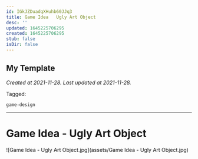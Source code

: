```yaml
---
id: IGkJZDuadqXHuhb60JJq3
title: Game Idea   Ugly Art Object
desc: ''
updated: 1645225706295
created: 1645225706295
stub: false
isDir: false
---
```

My Template
---

_Created at 2021-11-28._
_Last updated at 2021-11-28._



Tagged: 
```
game-design
```


---

# Game Idea - Ugly Art Object


![Game Idea - Ugly Art Object.jpg](assets/Game Idea - Ugly Art Object.jpg)

